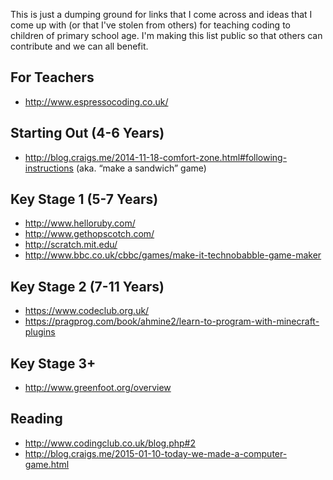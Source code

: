 This is just a dumping ground for links that I come across and ideas that I come up with (or that I've stolen from others) for teaching coding to children of primary school age. I'm making this list public so that others can contribute and we can all benefit.

## For Teachers

- http://www.espressocoding.co.uk/

## Starting Out (4-6 Years)

- http://blog.craigs.me/2014-11-18-comfort-zone.html#following-instructions (aka. “make a sandwich” game)

## Key Stage 1 (5-7 Years)

- http://www.helloruby.com/
- http://www.gethopscotch.com/
- http://scratch.mit.edu/
- http://www.bbc.co.uk/cbbc/games/make-it-technobabble-game-maker

## Key Stage 2 (7-11 Years)

- https://www.codeclub.org.uk/
- https://pragprog.com/book/ahmine2/learn-to-program-with-minecraft-plugins

## Key Stage 3+

- http://www.greenfoot.org/overview

## Reading

- http://www.codingclub.co.uk/blog.php#2
- http://blog.craigs.me/2015-01-10-today-we-made-a-computer-game.html


